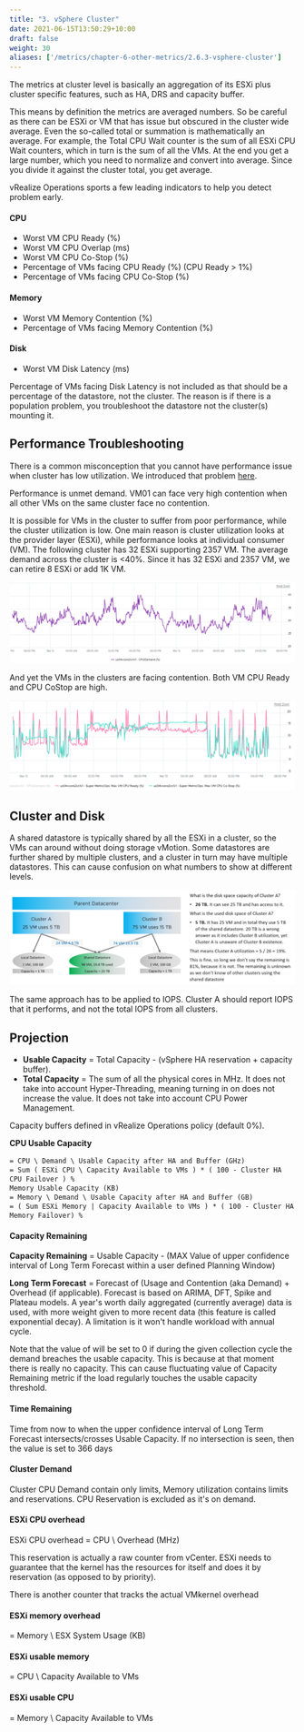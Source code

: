 ```yaml
---
title: "3. vSphere Cluster"
date: 2021-06-15T13:50:29+10:00
draft: false
weight: 30
aliases: ['/metrics/chapter-6-other-metrics/2.6.3-vsphere-cluster']
---
```


The metrics at cluster level is basically an aggregation of its ESXi plus cluster specific features, such as HA, DRS and capacity buffer.

This means by definition the metrics are averaged numbers. So be careful as there can be ESXi or VM that has issue but obscured in the cluster wide average. Even the so-called total or summation is mathematically an average. For example, the Total CPU Wait counter is the sum of all ESXi CPU Wait counters, which in turn is the sum of all the VMs. At the end you get a large number, which you need to normalize and convert into average. Since you divide it against the cluster total, you get average.

vRealize Operations sports a few leading indicators to help you detect problem early.

#### CPU

- Worst VM CPU Ready (%)
- Worst VM CPU Overlap (ms)
- Worst VM CPU Co-Stop (%)
- Percentage of VMs facing CPU Ready (%) (CPU Ready > 1%)
- Percentage of VMs facing CPU Co-Stop (%)

#### Memory

- Worst VM Memory Contention (%)
- Percentage of VMs facing Memory Contention (%)

#### Disk

- Worst VM Disk Latency (ms)

Percentage of VMs facing Disk Latency is not included as that should be a percentage of the datastore, not the cluster. The reason is if there is a population problem, you troubleshoot the datastore not the cluster(s) mounting it.

## Performance Troubleshooting

There is a common misconception that you cannot have performance issue when cluster has low utilization. We introduced that problem [here](/operations-management/chapter-2-performance-management/).

Performance is unmet demand. VM01 can face very high contention when all other VMs on the same cluster face no contention.

It is possible for VMs in the cluster to suffer from poor performance, while the cluster utilization is low. One main reason is cluster utilization looks at the provider layer (ESXi), while performance looks at individual consumer (VM). The following cluster has 32 ESXi supporting 2357 VM. The average demand across the cluster is <40%. Since it has 32 ESXi and 2357 VM, we can retire 8 ESXi or add 1K VM.

![Cluster CPU Demand](2.6.3-fig-1.png)

And yet the VMs in the clusters are facing contention. Both VM CPU Ready and CPU CoStop are high.

![CPU ready vs CoStop](2.6.3-fig-2.png)

## Cluster and Disk

A shared datastore is typically shared by all the ESXi in a cluster, so the VMs can around without doing storage vMotion. Some datastores are further shared by multiple clusters, and a cluster in turn may have multiple datastores. This can cause confusion on what numbers to show at different levels.

![Cluster Disk layout](2.6.3-fig-3.png)

The same approach has to be applied to IOPS. Cluster A should report IOPS that it performs, and not the total IOPS from all clusters.

## Projection

- **Usable Capacity** = Total Capacity - (vSphere HA reservation + capacity buffer).
- **Total Capacity** = The sum of all the physical cores in MHz. It does not take into account Hyper-Threading, meaning turning in on does not increase the value. It does not take into account CPU Power Management.

Capacity buffers defined in vRealize Operations policy (default 0%).

**CPU Usable Capacity**

```text
= CPU \ Demand \ Usable Capacity after HA and Buffer (GHz) 
= Sum ( ESXi CPU \ Capacity Available to VMs ) * ( 100 - Cluster HA CPU Failover ) % 
Memory Usable Capacity (KB) 
= Memory \ Demand \ Usable Capacity after HA and Buffer (GB)
= ( Sum ESXi Memory | Capacity Available to VMs ) * ( 100 - Cluster HA Memory Failover) % 
```

#### Capacity Remaining

**Capacity Remaining** = Usable Capacity - (MAX Value of upper confidence interval of Long Term Forecast within a user defined Planning Window)

**Long Term Forecast** = Forecast of (Usage and Contention (aka Demand) + Overhead (if applicable). Forecast is based on ARIMA, DFT, Spike and Plateau models. A year's worth daily aggregated (currently average) data is used, with more weight given to more recent data (this feature is called exponential decay). A limitation is it won't handle workload with annual cycle.

Note that the value of will be set to 0 if during the given collection cycle the demand breaches the usable capacity. This is because at that moment there is really no capacity. This can cause fluctuating value of Capacity Remaining metric if the load regularly touches the usable capacity threshold.

#### Time Remaining

Time from now to when the upper confidence interval of Long Term Forecast intersects/crosses Usable Capacity. If no intersection is seen, then the value is set to 366 days

#### Cluster Demand

Cluster CPU Demand contain only limits, Memory utilization contains limits and reservations. CPU Reservation is excluded as it's on demand.

#### ESXi CPU overhead

ESXi CPU overhead = CPU \ Overhead (MHz)

This reservation is actually a raw counter from vCenter. ESXi needs to guarantee that the kernel has the resources for itself and does it by reservation (as opposed to by priority).

There is another counter that tracks the actual VMkernel overhead

#### ESXi memory overhead

= Memory \ ESX System Usage (KB)

#### ESXi usable memory

= CPU \ Capacity Available to VMs

#### ESXi usable CPU

= Memory \ Capacity Available to VMs
